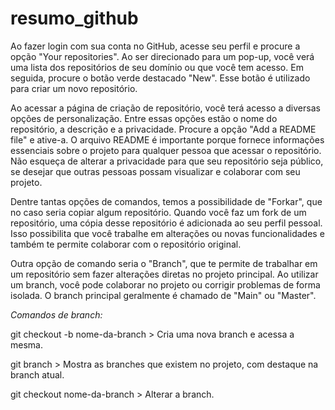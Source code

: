 # resumo_github

Ao fazer login com sua conta no GitHub, acesse seu perfil e procure a opção "Your repositories". Ao ser direcionado para um pop-up, você verá uma lista dos repositórios de seu domínio ou que você tem acesso. Em seguida, procure o botão verde destacado "New". Esse botão é utilizado para criar um novo repositório.

Ao acessar a página de criação de repositório, você terá acesso a diversas opções de personalização. Entre essas opções estão o nome do repositório, a descrição e a privacidade. Procure a opção "Add a README file" e ative-a. O arquivo README é importante porque fornece informações essenciais sobre o projeto para qualquer pessoa que acessar o repositório. Não esqueça de alterar a privacidade para que seu repositório seja público, se desejar que outras pessoas possam visualizar e colaborar com seu projeto.

Dentre tantas opções de comandos, temos a possibilidade de "Forkar", que no caso seria copiar algum repositório. Quando você faz um fork de um repositório, uma cópia desse repositório é adicionada ao seu perfil pessoal. Isso possibilita que você trabalhe em alterações ou novas funcionalidades e também te permite colaborar com o repositório original.

Outra opção de comando seria o "Branch", que te permite de trabalhar em um repositório sem fazer alterações diretas no projeto principal. Ao utilizar um branch, você pode colaborar no projeto ou corrigir problemas de forma isolada. O branch principal geralmente é chamado de "Main" ou "Master".

<i>Comandos de branch:</i>

git checkout -b nome-da-branch > Cria uma nova branch e acessa a mesma. 

git branch > Mostra as branches que existem no projeto, com destaque na branch atual.

git checkout nome-da-branch > Alterar a branch.
